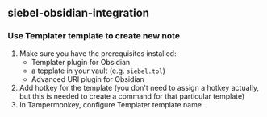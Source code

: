 ## siebel-obsidian-integration

### Use Templater template to create new note

1. Make sure you have the prerequisites installed:
   - Templater plugin for Obsidian
   - a tepplate in your vault (e.g. `siebel.tpl`)
   - Advanced URI plugin for Obsidian
2. Add hotkey for the template (you don't need to assign a hotkey actually, but this is needed to create a command for that particular template)
3. In Tampermonkey, configure Templater template name
